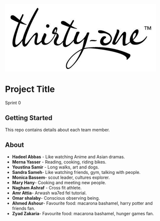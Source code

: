 ![](logo.jpg)
# Project Title

Sprint 0

## Getting Started

This repo contains details about each team member.



## About
* **Hadeel Abbas** - Like watching Anime and Asian dramas.
* **Merna Yasser** - Reading, cooking, riding bikes.
* **Youstina Samir** - Long walks, art and dogs.
* **Sandra Sameh**- Like watching friends, gym, talking with people.
* **Monica Bassem**- scout leader, cultures explorer.
* **Mary Hany**- Cooking and meeting new people.
* **Nagham Ashraf** - Cross fit athlete.
* **Amr Attia**- Arwash wa7ed fel tutorial.
* **Omar shalaby**- Conscious observing being.
* **Ahmed Ashour**- Favourite food: macarona bashamel, harry potter and friends fan.
* **Zyad Zakaria**- Favourite food: macarona bashamel, hunger games fan.
